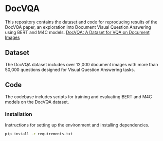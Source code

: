 # DocVQA
This repository contains the dataset and code for reproducing results of the DocVQA paper, an exploration into Document Visual Question Answering using BERT and M4C models.
[DocVQA: A Dataset for VQA on Document Images](https://arxiv.org/abs/2007.00398)


## Dataset

The DocVQA dataset includes over 12,000 document images with more than 50,000 questions designed for Visual Question Answering tasks.

## Code

The codebase includes scripts for training and evaluating BERT and M4C models on the DocVQA dataset.

### Installation

Instructions for setting up the environment and installing dependencies.

```bash
pip install -r requirements.txt
